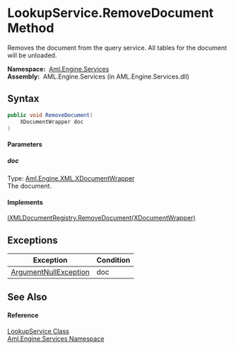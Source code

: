 LookupService.RemoveDocument Method
===================================
Removes the document from the query service. All tables for the document will be unloaded.

  **Namespace:**  [Aml.Engine.Services][1]  
  **Assembly:**  AML.Engine.Services (in AML.Engine.Services.dll)

Syntax
------

```csharp
public void RemoveDocument(
	XDocumentWrapper doc
)
```

#### Parameters

##### *doc*
Type: [Aml.Engine.XML.XDocumentWrapper][2]  
The document.

#### Implements
[IXMLDocumentRegistry.RemoveDocument(XDocumentWrapper)][3]  


Exceptions
----------

Exception                  | Condition 
-------------------------- | --------- 
[ArgumentNullException][4] | doc       


See Also
--------

#### Reference
[LookupService Class][5]  
[Aml.Engine.Services Namespace][1]  

[1]: ../README.md
[2]: ../../Aml.Engine.XML/XDocumentWrapper/README.md
[3]: ../../Aml.Engine.Services.Interfaces/IXMLDocumentRegistry/RemoveDocument.md
[4]: https://docs.microsoft.com/dotnet/api/system.argumentnullexception
[5]: README.md
[6]: https://www.automationml.org
[7]: ../../icons/logoShade.png